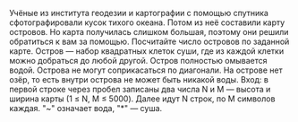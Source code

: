 Учёные из института геодезии и картографии с помощью спутника сфотографировали кусок тихого океана. Потом из неё составили карту островов. Но карта получилась слишком большая, поэтому они решили обратиться к вам за помощью. Посчитайте число островов по заданной карте.
Остров — набор квадратных клеток суши, где из каждой клетки можно добраться до любой другой. Остров полностью омывается водой. Острова не могут соприкасаться по диагонали. На острове нет озёр, то есть внутри острова не может быть никакой воды.
Вход: в первой строке через пробел записаны два числа N и M — высота и ширина карты (1 ≤ N, M ≤ 5000). Далее идут N строк, по M символов каждая. "~" означает вода, "*" — суша.
